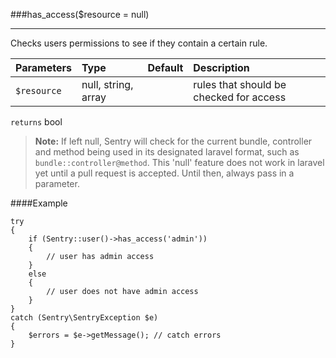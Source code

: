 <a id="has-access" href="#"></a>
###has_access($resource = null)

----------

Checks users permissions to see if they contain a certain rule.

Parameters                   | Type                | Default       | Description
:--------------------------- | :-------------- | :-------------- | :--------------
`$resource`                  | null, string, array |               | rules that should be checked for access

`returns` bool

> **Note:** If left null, Sentry will check for the current bundle, controller and method being used in its designated laravel format, such as `bundle::controller@method`. This 'null' feature does not work in laravel yet until a pull request is accepted.  Until then, always pass in a parameter.

####Example

	try
	{
	    if (Sentry::user()->has_access('admin'))
	    {
	    	// user has admin access
	    }
	    else
	    {
	    	// user does not have admin access
	    }
	}
	catch (Sentry\SentryException $e)
	{
	    $errors = $e->getMessage(); // catch errors
	}
